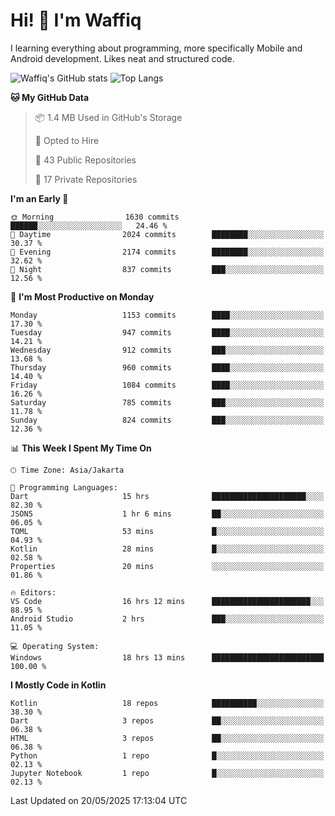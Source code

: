 
# Hi! 👋 I'm Waffiq

I learning everything about programming, more specifically Mobile and Android development. Likes neat and structured code.

<!-- Get to know more about me?

<a href="https://www.linkedin.com/in/waffiqaziz/"><img src="https://img.shields.io/static/v1?label=%20&message=LinkedIn&logo=linkedin&logoColor=white&color=0A66C2&style=for-the-badge" alt="LinkedIn"></a>
<a href="https://www.instagram.com/waffiqaziz/"><img src="https://img.shields.io/static/v1?label=%20&message=instagram&logo=instagram&logoColor=white&labelColor=%23E1306C&color=%23E1306C&style=for-the-badge" alt="Instagram"></a>
<a href="https://web.facebook.com/WaffiqAziz/"><img src="https://img.shields.io/static/v1?label=%20&message=Facebook&logo=facebook&logoColor=white&color=1877F2&style=for-the-badge" alt="Facebook"></a>
<a href="https://twitter.com/waffiqaziz"><img src="https://img.shields.io/static/v1?label=%20&message=X&logo=x&logoColor=white&color=000000&style=for-the-badge" alt="X"></a> -->

![Waffiq's GitHub stats](https://github-readme-stats-eight-theta.vercel.app/api?username=waffiqaziz&show_icons=true&include_all_commits=true&count_private=true&theme=dark)
![Top Langs](https://github-readme-stats.vercel.app/api/top-langs/?username=waffiqaziz&layout=compact&langs_count=8&theme=dark)

<!--START_SECTION:waka-->
**🐱 My GitHub Data** 

> 📦 1.4 MB Used in GitHub's Storage 
 > 
> 💼 Opted to Hire
 > 
> 📜 43 Public Repositories 
 > 
> 🔑 17 Private Repositories 
 > 
**I'm an Early 🐤** 

```text
🌞 Morning                1630 commits        ██████░░░░░░░░░░░░░░░░░░░   24.46 % 
🌆 Daytime                2024 commits        ████████░░░░░░░░░░░░░░░░░   30.37 % 
🌃 Evening                2174 commits        ████████░░░░░░░░░░░░░░░░░   32.62 % 
🌙 Night                  837 commits         ███░░░░░░░░░░░░░░░░░░░░░░   12.56 % 
```
📅 **I'm Most Productive on Monday** 

```text
Monday                   1153 commits        ████░░░░░░░░░░░░░░░░░░░░░   17.30 % 
Tuesday                  947 commits         ████░░░░░░░░░░░░░░░░░░░░░   14.21 % 
Wednesday                912 commits         ███░░░░░░░░░░░░░░░░░░░░░░   13.68 % 
Thursday                 960 commits         ████░░░░░░░░░░░░░░░░░░░░░   14.40 % 
Friday                   1084 commits        ████░░░░░░░░░░░░░░░░░░░░░   16.26 % 
Saturday                 785 commits         ███░░░░░░░░░░░░░░░░░░░░░░   11.78 % 
Sunday                   824 commits         ███░░░░░░░░░░░░░░░░░░░░░░   12.36 % 
```


📊 **This Week I Spent My Time On** 

```text
🕑︎ Time Zone: Asia/Jakarta

💬 Programming Languages: 
Dart                     15 hrs              █████████████████████░░░░   82.30 % 
JSON5                    1 hr 6 mins         ██░░░░░░░░░░░░░░░░░░░░░░░   06.05 % 
TOML                     53 mins             █░░░░░░░░░░░░░░░░░░░░░░░░   04.93 % 
Kotlin                   28 mins             █░░░░░░░░░░░░░░░░░░░░░░░░   02.58 % 
Properties               20 mins             ░░░░░░░░░░░░░░░░░░░░░░░░░   01.86 % 

🔥 Editors: 
VS Code                  16 hrs 12 mins      ██████████████████████░░░   88.95 % 
Android Studio           2 hrs               ███░░░░░░░░░░░░░░░░░░░░░░   11.05 % 

💻 Operating System: 
Windows                  18 hrs 13 mins      █████████████████████████   100.00 % 
```

**I Mostly Code in Kotlin** 

```text
Kotlin                   18 repos            ██████████░░░░░░░░░░░░░░░   38.30 % 
Dart                     3 repos             ██░░░░░░░░░░░░░░░░░░░░░░░   06.38 % 
HTML                     3 repos             ██░░░░░░░░░░░░░░░░░░░░░░░   06.38 % 
Python                   1 repo              █░░░░░░░░░░░░░░░░░░░░░░░░   02.13 % 
Jupyter Notebook         1 repo              █░░░░░░░░░░░░░░░░░░░░░░░░   02.13 % 
```




 Last Updated on 20/05/2025 17:13:04 UTC
<!--END_SECTION:waka-->
